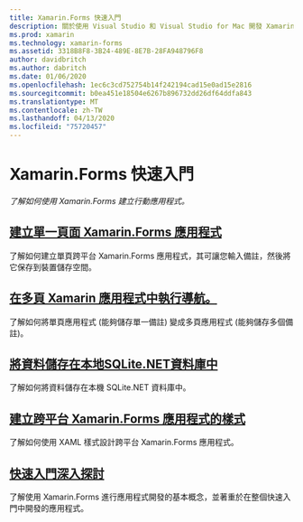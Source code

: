 ```yaml
---
title: Xamarin.Forms 快速入門
description: 關於使用 Visual Studio 和 Visual Studio for Mac 開發 Xamarin.Forms 應用程式的快速入門。
ms.prod: xamarin
ms.technology: xamarin-forms
ms.assetid: 3318B8F8-3B24-489E-8E7B-28FA948796F8
author: davidbritch
ms.author: dabritch
ms.date: 01/06/2020
ms.openlocfilehash: 1ec6c3cd752754b14f242194cad15e0ad15e2816
ms.sourcegitcommit: b0ea451e18504e6267b896732dd26df64ddfa843
ms.translationtype: MT
ms.contentlocale: zh-TW
ms.lasthandoff: 04/13/2020
ms.locfileid: "75720457"
---
```

# <a name="xamarinforms-quickstarts"></a>Xamarin.Forms 快速入門

_了解如何使用 Xamarin.Forms 建立行動應用程式。_

## <a name="create-a-single-page-xamarinforms-application"></a>[建立單一頁面 Xamarin.Forms 應用程式](single-page.md)

了解如何建立單頁跨平台 Xamarin.Forms 應用程式，其可讓您輸入備註，然後將它保存到裝置儲存空間。

## <a name="perform-navigation-in-a-multi-page-xamarinforms-application"></a>[在多頁 Xamarin 應用程式中執行導航。](multi-page.md)

了解如何將單頁應用程式 (能夠儲存單一備註) 變成多頁應用程式 (能夠儲存多個備註)。

## <a name="store-data-in-a-local-sqlitenet-database"></a>[將資料儲存在本地SQLite.NET資料庫中](database.md)

了解如何將資料儲存在本機 SQLite.NET 資料庫中。

## <a name="style-a-cross-platform-xamarinforms-application"></a>[建立跨平台 Xamarin.Forms 應用程式的樣式](styling.md)

了解如何使用 XAML 樣式設計跨平台 Xamarin.Forms 應用程式。

## <a name="quickstart-deep-dive"></a>[快速入門深入探討](deepdive.md)

了解使用 Xamarin.Forms 進行應用程式開發的基本概念，並著重於在整個快速入門中開發的應用程式。
